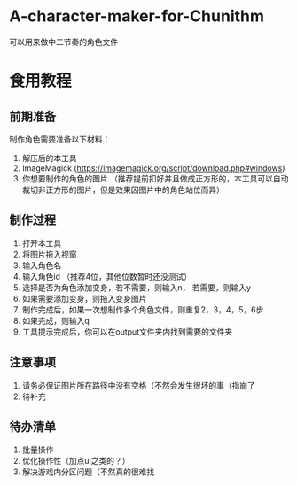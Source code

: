 # A-character-maker-for-Chunithm
可以用来做中二节奏的角色文件

# 食用教程
## 前期准备
制作角色需要准备以下材料：

1. 解压后的本工具
2. ImageMagick (https://imagemagick.org/script/download.php#windows)
3. 你想要制作的角色的图片 （推荐提前扣好并且做成正方形的，本工具可以自动裁切非正方形的图片，但是效果因图片中的角色站位而异）

## 制作过程
1. 打开本工具
2. 将图片拖入视窗
3. 输入角色名
4. 输入角色id （推荐4位，其他位数暂时还没测试）
5. 选择是否为角色添加变身，若不需要，则输入n， 若需要，则输入y
6. 如果需要添加变身，则拖入变身图片
7. 制作完成后，如果一次想制作多个角色文件，则重复2，3，4，5，6步
8. 如果完成，则输入q
9. 工具提示完成后，你可以在output文件夹内找到需要的文件夹

## 注意事项
1. 请务必保证图片所在路径中没有空格（不然会发生很坏的事（指崩了
2. 待补充

## 待办清单
1. 批量操作
2. 优化操作性（加点ui之类的？）
3. 解决游戏内分区问题（不然真的很难找

